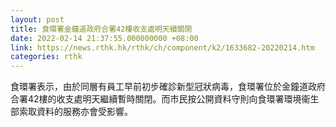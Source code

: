 ```yaml
---
layout: post
title: 食環署金鐘道政府合署42樓收支處明天續關閉
date: 2022-02-14 21:37:55.000000000 +08:00
link: https://news.rthk.hk/rthk/ch/component/k2/1633682-20220214.htm
categories: rthk
---
```


食環署表示，由於同層有員工早前初步確診新型冠狀病毒，食環署位於金鐘道政府合署42樓的收支處明天繼續暫時關閉。而市民按公開資料守則向食環署環境衞生部索取資料的服務亦會受影響。
